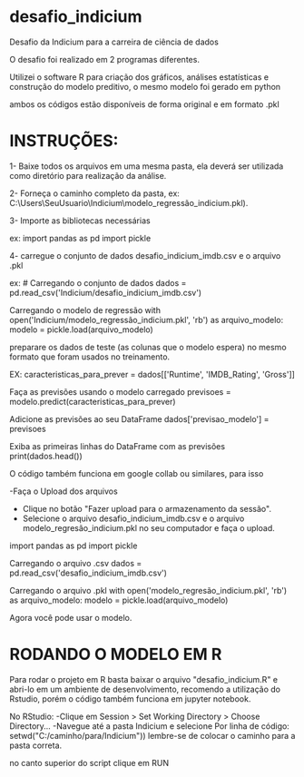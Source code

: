 # desafio_indicium
Desafio da Indicium para a carreira de ciência de dados


O desafio foi realizado em 2 programas diferentes.

Utilizei o software R para criação dos gráficos, análises estatísticas e construção do modelo preditivo, o mesmo modelo foi gerado em python

ambos os códigos estão disponíveis de forma original e em formato .pkl

# INSTRUÇÕES:

1- Baixe todos os arquivos em uma mesma pasta, ela deverá ser utilizada como diretório para realização da análise.

2- Forneça o caminho completo da pasta, ex: C:\\Users\\SeuUsuario\\Indicium\\modelo_regressão_indicium.pkl).

3- Importe as bibliotecas necessárias

ex: import pandas as pd
    import pickle 
    
4- carregue o conjunto de dados desafio_indicium_imdb.csv e o arquivo .pkl

ex: # Carregando o conjunto de dados
dados = pd.read_csv('Indicium/desafio_indicium_imdb.csv')

Carregando o modelo de regressão
with open('Indicium/modelo_regressão_indicium.pkl', 'rb') as arquivo_modelo:
modelo = pickle.load(arquivo_modelo)                                        

preparare os dados de teste (as colunas que o modelo espera) no mesmo formato que foram usados no treinamento.

EX:
caracteristicas_para_prever = dados[['Runtime', 'IMDB_Rating', 'Gross']]

Faça as previsões usando o modelo carregado
previsoes = modelo.predict(caracteristicas_para_prever)

Adicione as previsões ao seu DataFrame
dados['previsao_modelo'] = previsoes

Exiba as primeiras linhas do DataFrame com as previsões
print(dados.head())

O código também funciona em google collab ou similares, para isso 

-Faça o Upload dos arquivos
   - Clique no botão "Fazer upload para o armazenamento da sessão".
   - Selecione o arquivo desafio_indicium_imdb.csv e o arquivo modelo_regresão_indicium.pkl no seu computador e faça o upload.

import pandas as pd
import pickle

Carregando o arquivo .csv
dados = pd.read_csv('desafio_indicium_imdb.csv')

Carregando o arquivo .pkl
with open('modelo_regresão_indicium.pkl', 'rb') as arquivo_modelo:
    modelo = pickle.load(arquivo_modelo)

Agora você pode usar o modelo.


# RODANDO O MODELO EM R

Para rodar o projeto em R basta baixar o arquivo "desafio_indicium.R" e abri-lo em um ambiente de desenvolvimento, recomendo a utilização do Rstudio, porém o código também funciona em jupyter notebook.

No RStudio:
  -Clique em Session > Set Working Directory > Choose Directory...
  -Navegue até a pasta Indicium e selecione
Por linha de código: setwd("C:/caminho/para/Indicium")) lembre-se de colocar o caminho para a pasta correta.

no canto superior do script clique em RUN
  
  
